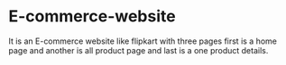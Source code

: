 # E-commerce-website
It is an E-commerce website like flipkart with three pages first is a home page and another is all product page and last is a one product details. 
